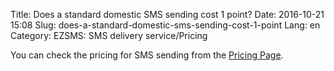 Title: Does a standard domestic SMS sending cost 1 point?
Date: 2016-10-21 15:08
Slug: does-a-standard-domestic-sms-sending-cost-1-point
Lang: en
Category: EZSMS: SMS delivery service/Pricing

You can check the pricing for SMS sending from the [Pricing Page](https://www.ezsms.biz/ja/faq/price/).